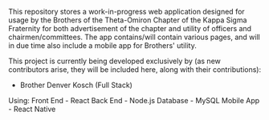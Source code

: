 This repository stores a work-in-progress web application designed for usage by the Brothers of the Theta-Omiron Chapter of the Kappa Sigma Fraternity for both advertisement of the chapter and utility of officers and chairmen/committees. The app contains/will contain various pages, and will in due time also include a mobile app for Brothers' utility.

This project is currently being developed exclusively by (as new contributors arise, they will be included here, along with their contributions):
* Brother Denver Kosch (Full Stack)

Using: 
Front End - React
Back End - Node.js
Database - MySQL
Mobile App - React Native
